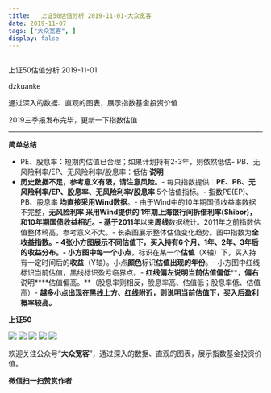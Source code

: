 ```yaml
---
title:   上证50估值分析 2019-11-01-大众宽客
date: 2019-11-07
tags: ["大众宽客", ]
display: false
---
```



## 



上证50估值分析 2019-11-01




dzkuanke




通过深入的数据、直观的图表，展示指数基金投资价值


2019三季报发布完毕，更新一下指数估值

****

**简单总结**
- PE、股息率：短期内估值已合理；如果计划持有2-3年，则依然低估- PB、无风险利率/EP、无风险利率/股息率：低估
**说明**
- **历史数据不足，参考意义有限，请注意风险。**- 每只指数提供：**PE、PB、无风险利率/EP、股息率、无风险利率/股息率**&nbsp;5个估值指标。- 指数PE(EP)、PB、股息率&nbsp;**均直接采用Wind数据**。- 由于Wind中的10年期国债收益率数据不完整，**无风险利率&nbsp;**采用Wind提供的&nbsp;**1年期上海银行间拆借利率(Shibor)**，和10年期国债收益相近。- 基于**2011年**以来**周线**数据统计。2011年之前指数估值整体畸高，参考意义不大。- 长条图展示整体估值变化趋势。图中指数为**全收益指数。******- **4张小方图展示不同估值下，买入持有6个月、1年、2年、3年后的收益分布。**- 小方图中**每一个小点**，标识在某一个**估值**（X轴）下，买入持有一定时间后的**收益**（Y轴）。小点**颜色**标识**估值出现的年份**。- 小方图中红线标识当前估值，黑线标识盈亏临界点。- **红线偏左****说明当前****估值偏低****，****偏右****说明****估值偏高。**（股息率则相反，股息率高、估值低；股息率低、估值高）- **越多小点出现在黑线上方、红线附近，则说明当前估值下，买入后盈利概率较高。**


**上证50**

<img class="rich_pages js_insertlocalimg" data-ratio="1.1217472118959109" data-s="300,640" src="https://mmbiz.qpic.cn/mmbiz_png/PKw3FQPmhIh1LVu0V2v3L8USSMU8M3DibB9zm9lACVn7qx2pCBJ4JFKaz3U0Laq5Oexn4Xibj1aOibH74tvILkbtg/640?wx_fmt=png" data-type="png" data-w="1076" style=""/>

<img class="rich_pages js_insertlocalimg" data-ratio="1.1217472118959109" data-s="300,640" src="https://mmbiz.qpic.cn/mmbiz_png/PKw3FQPmhIh1LVu0V2v3L8USSMU8M3DibO9JTEL3VwicGKfu6L2E4fxoaHxYjSrXK64WjegeFyfnOsK5lkGQ8FDw/640?wx_fmt=png" data-type="png" data-w="1076" style=""/>

<img class="rich_pages js_insertlocalimg" data-ratio="1.1236059479553904" data-s="300,640" src="https://mmbiz.qpic.cn/mmbiz_png/PKw3FQPmhIh1LVu0V2v3L8USSMU8M3DibFj7tvWSASCnDwiaZs11CTdgfjQEqul1Dtu9ABTnXYBEG8oOOYOEadqg/640?wx_fmt=png" data-type="png" data-w="1076" style=""/>

<img class="rich_pages js_insertlocalimg" data-ratio="1.1236059479553904" data-s="300,640" src="https://mmbiz.qpic.cn/mmbiz_png/PKw3FQPmhIh1LVu0V2v3L8USSMU8M3DibWqX5Y4cz83cX6Jqdg46q1I1maQoUpLWrVlQt11icwevb5miaATzwU7qg/640?wx_fmt=png" data-type="png" data-w="1076" style=""/>

<img class="rich_pages js_insertlocalimg" data-ratio="1.1236059479553904" data-s="300,640" src="https://mmbiz.qpic.cn/mmbiz_png/PKw3FQPmhIh1LVu0V2v3L8USSMU8M3Dib11RL8C443iajqHNTGGC8svRrX0hffMwY8FRY8NzxxchDlUY0ia72gxKQ/640?wx_fmt=png" data-type="png" data-w="1076" style=""/>



欢迎关注公众号“**大众宽客**”，通过深入的数据、直观的图表，展示指数基金投资价值。


**微信扫一扫赞赏作者**